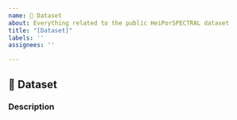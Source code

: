 ```yaml
---
name: 🌈 Dataset
about: Everything related to the public HeiPorSPECTRAL dataset
title: "[Dataset]"
labels: ''
assignees: ''

---
```


## :rainbow: Dataset

### Description
